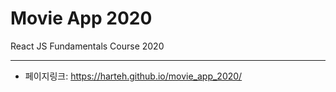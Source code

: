 # Movie App 2020

React JS Fundamentals Course 2020
***
* 페이지링크: <https://harteh.github.io/movie_app_2020/>